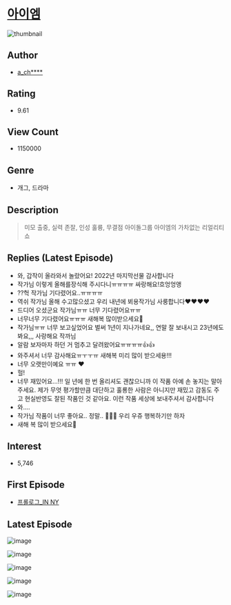 # [아이엠](https://comic.naver.com/bestChallenge/list?titleId=709983)
![thumbnail](https://image-comic.pstatic.net/user_contents_data/challenge_comic/2020/06/21/316956/thumbnail_202x1645260ab36_fdf5_4510_b8b2_757cc59b78f0_00006689.JPEG)

## Author
- [a_ch****](https://comic.naver.com/artistTitle?id=316956)

## Rating
- 9.61

## View Count
- 1150000

## Genre
- 개그, 드라마

## Description
> 미모 출중, 실력 존잘, 인성 훌륭, 무결점 아이돌그룹 아이엠의 가차없는 리얼리티 쇼

## Replies (Latest Episode)
- 와, 갑작이 올라와서 놀랐어요! 2022년 마지막선물 감사합니다
- 작가님 이렇게 올해를장식해 주시다니ㅠㅠㅠㅠ 싸랑해요!흐엉엉앵
- ??헉 작가님 기다렸어요..ㅠㅠㅠㅠ
- 역쉬 작가님 올해 수고많으셨고 우리 내년에 뵈용작가님 사룽합니다❤❤❤❤
- 드디어 오셨군요 작가님ㅠㅠ 너무 기다렸어요ㅠㅠ
- 너무너무 기다렸어요ㅠㅠㅠ 새해복 많이받으세요💛
- 작가님ㅠㅠ 너무 보고싶었어요 벌써 1년이 지나가네요,, 연말 잘 보내시고 23년에도 봐요,,, 사랑해요 작까님
- 알람 보자마자 하던 거 멈추고 달려왔어요ㅠㅠㅠㅠ👍👍
- 와주셔서 너무 감사해요ㅠㅜㅜㅠ 새해복 미리 많이 받으세용!!!
- 너무 오랫만이예요 ㅠㅠ ❤️
- 헐!
- 너무 재밌어요...!!! 일 년에 한 번 올리셔도 괜찮으니까 이 작품 아예 손 놓지는 말아주세요. 제가 무엇 평가할만큼 대단하고 훌룡한 사람은 아니지만 재밌고 감동도 주고 현실반영도 잘된 작품인 것 같아요. 이런 작품 세상에 보내주셔서 감사합니다
- 와....
- 작가님 작품이 너무 좋아요.. 정말.. 🥺🥺🥺 우리 우쥬 행복하기만 하자
- 새해 복 많이 받으세요💜

## Interest
- 5,746

## First Episode
- [프롤로그_IN NY](https://comic.naver.com/bestChallenge/detail?titleId=709983&no=56)

## Latest Episode
![image](https://image-comic.pstatic.net/user_contents_data/challenge_comic/2022/12/31/316956/upload_3690480427022234467.jpeg)

![image](https://image-comic.pstatic.net/user_contents_data/challenge_comic/2022/12/31/316956/upload_7365415326250525797.jpeg)

![image](https://image-comic.pstatic.net/user_contents_data/challenge_comic/2022/12/31/316956/upload_7090409854563661412.jpeg)

![image](https://image-comic.pstatic.net/user_contents_data/challenge_comic/2022/12/31/316956/upload_7292516584493692467.jpeg)

![image](https://image-comic.pstatic.net/user_contents_data/challenge_comic/2022/12/31/316956/upload_3774686315371062832.jpeg)
